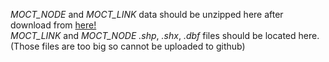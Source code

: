 _MOCT\_NODE_ and _MOCT\_LINK_ data should be unzipped here after download from <a href="https://nodelink.its.go.kr/Common/download.aspx?mapPath=/FileData/Pds&fileName=[2016-11-16] 전국표준노드링크, 업데이트 리스트.zip">here!</a><br>
_MOCT_LINK_ and _MOCT_NODE_ _.shp_, _.shx_, _.dbf_ files should be located here. (Those files are too big so cannot be uploaded to github)
